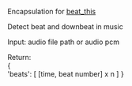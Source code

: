 Encapsulation for [beat_this](https://github.com/CPJKU/beat_this)

Detect beat and downbeat in music

Input:
    audio file path or audio pcm

Return:  
{  
    'beats':  [ [time, beat number] x n ]
}